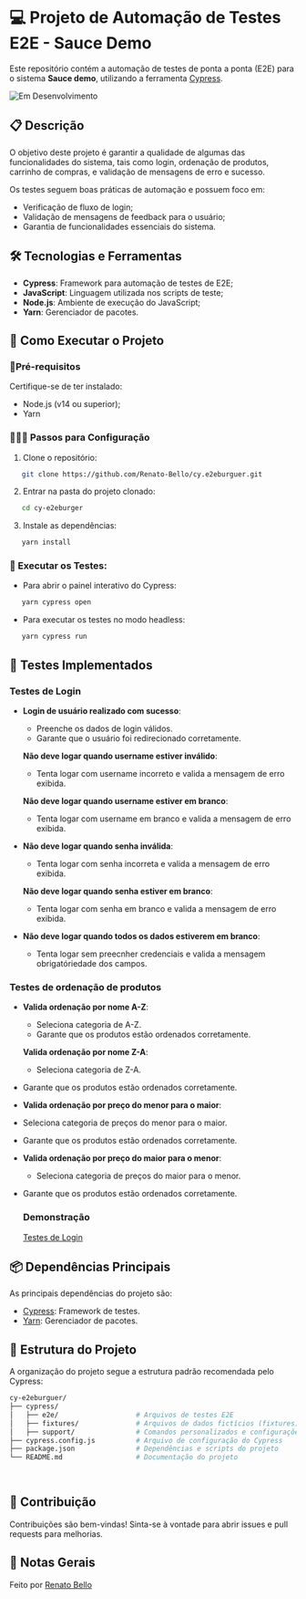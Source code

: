# 💻 Projeto de Automação de Testes E2E - Sauce Demo

Este repositório contém a automação de testes de ponta a ponta (E2E) para o sistema **Sauce demo**, utilizando a ferramenta [Cypress](https://www.cypress.io/).

![Em Desenvolvimento](https://img.shields.io/badge/Status-Em_Desenvolvimento-yellow)

## 📋 Descrição

O objetivo deste projeto é garantir a qualidade de algumas das funcionalidades do sistema, tais como login, ordenação de produtos, carrinho de compras, e validação de mensagens de erro e sucesso.

Os testes seguem boas práticas de automação e possuem foco em:

- Verificação de fluxo de login;
- Validação de mensagens de feedback para o usuário;
- Garantia de funcionalidades essenciais do sistema.

## 🛠️ Tecnologias e Ferramentas

- **Cypress**: Framework para automação de testes de E2E;
- **JavaScript**: Linguagem utilizada nos scripts de teste;
- **Node.js**: Ambiente de execução do JavaScript;
- **Yarn**: Gerenciador de pacotes.


## 🚀 Como Executar o Projeto

###  📌Pré-requisitos

Certifique-se de ter instalado:

- Node.js (v14 ou superior);
- Yarn

### 👨🏻‍💻 Passos para Configuração

 1. Clone o repositório:
 ```bash
	git clone https://github.com/Renato-Bello/cy.e2eburguer.git
```
 2. Entrar na pasta do projeto clonado:
 ```bash
	cd cy-e2eburger
```
3. Instale as dependências:
 ```bash
	yarn install
```

### 🤖 Executar os Testes:

-  Para abrir o painel interativo do Cypress:
 ```bash
	yarn cypress open
```

-  Para executar os testes no modo headless:
 ```bash
	yarn cypress run
```


## 🧪 Testes Implementados

### Testes de Login

-   **Login de usuário realizado com sucesso**:
	-  Preenche os dados de login válidos.
	-  Garante que o usuário foi redirecionado corretamente.

	**Não deve logar quando username estiver inválido**:    
	-  Tenta logar com username incorreto e valida a mensagem de erro exibida.

	**Não deve logar quando username estiver em branco**:    
	-  Tenta logar com username em branco e valida a mensagem de erro exibida.
        
-   **Não deve logar quando senha inválida**:    
	-  Tenta logar com senha incorreta e valida a mensagem de erro exibida.

	**Não deve logar quando senha estiver em branco**:    
	-  Tenta logar com senha em branco e valida a mensagem de erro exibida.
      
-   **Não deve logar quando todos os dados estiverem em branco**:
	 - Tenta logar sem preecnher credenciais e valida a mensagem obrigatóriedade dos campos.

 ### Testes de ordenação de produtos

-   **Valida ordenação por nome A-Z**:
	-  Seleciona categoria de A-Z.
	-  Garante que os produtos estão ordenados corretamente.

	**Valida ordenação por nome Z-A**:    
	-  Seleciona categoria de Z-A.
  -  Garante que os produtos estão ordenados corretamente.
        
-   **Valida ordenação por preço do menor para o maior**:    
  -  Seleciona categoria de preços do menor para o maior.
  -  Garante que os produtos estão ordenados corretamente.
      
-   **Valida ordenação por preço do maior para o menor**:
	-  Seleciona categoria de preços do maior para o menor.
  - Garante que os produtos estão ordenados corretamente.



    
      ### Demonstração 
    [Testes de Login](https://github.com/user-attachments/assets/f3604643-e0a4-435e-b9f2-18e359561da7)
    
    

## 📦 Dependências Principais

As principais dependências do projeto são:

-   [Cypress](https://www.cypress.io/): Framework de testes.
-   [Yarn](https://yarnpkg.com/): Gerenciador de pacotes.



##  📂 Estrutura do Projeto

A organização do projeto segue a estrutura padrão recomendada pelo Cypress:

 ```bash
cy-e2eburguer/
├── cypress/
│   ├── e2e/                   # Arquivos de testes E2E
│   ├── fixtures/              # Arquivos de dados fictícios (fixtures)
│   ├── support/               # Comandos personalizados e configurações adicionais
├── cypress.config.js          # Arquivo de configuração do Cypress
├── package.json               # Dependências e scripts do projeto
└── README.md                  # Documentação do projeto

	
```



##  🚀 Contribuição

Contribuições são bem-vindas! Sinta-se à vontade para abrir issues e pull requests para melhorias.

## 📌 Notas Gerais
Feito por [Renato Bello](https://github.com/Renato-Bello)
